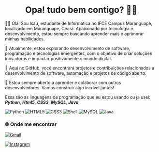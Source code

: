 <h1 align="center"> Opa! tudo bem contigo? 👋🏾</h1>

👋🏾 Olá! Sou Isaú, estudante de Informática no IFCE Campus Maranguape, localizado em Maranguape, Ceará. Apaixonado por tecnologia e desenvolvimento, estou sempre buscando aprender mais e aprimorar minhas habilidades.

🚀 Atualmente, estou explorando desenvolvimento de software, programação e tecnologias emergentes, com o objetivo de criar soluções inovadoras e impactar positivamente o mundo digital.

🔧 Aqui no GitHub, você encontrará projetos e contribuições relacionados a desenvolvimento de software, automação e projetos de código aberto.

🌱 Estou sempre aberto a aprender e colaborar com outros desenvolvedores. Vamos construir algo incrível juntos!

Essa são as linguagens de programação que eu estou usando ou ja usei: _**Python**_, _**Html5**_, _**CSS3**_, _**MySQL**_, _**Java**_

![Python](https://img.shields.io/badge/Python-3776AB?style=flat-square&logo=python&logoColor=white)
![HTML5](https://img.shields.io/badge/HTML5-E34F26?style=flat-square&logo=html5&logoColor=white)
![CSS3](https://img.shields.io/badge/CSS3-1572B6?style=flat-square&logo=css3&logoColor=white)
![Shell](https://img.shields.io/badge/Shell-4EAA25?style=flat-square&logo=gnubash&logoColor=white)
![MySQL](https://img.shields.io/badge/MySQL-4479A1?style=flat-square&logo=mysql&logoColor=white)
![Java](https://img.shields.io/badge/Java-007396?style=flat-square&logo=java&logoColor=white)



### 🌐 Onde me encontrar

[![Gmail](https://img.shields.io/badge/Gmail-333333?style=for-the-badge&logo=gmail&logoColor=red)](mailto:isau.gomes10@aluno.ifce.edu.br)

[![Instagram](https://img.shields.io/badge/Instagram-E4405F?style=for-the-badge&logo=instagram&logoColor=white)](https://www.instagram.com/Rbgomes.57)



